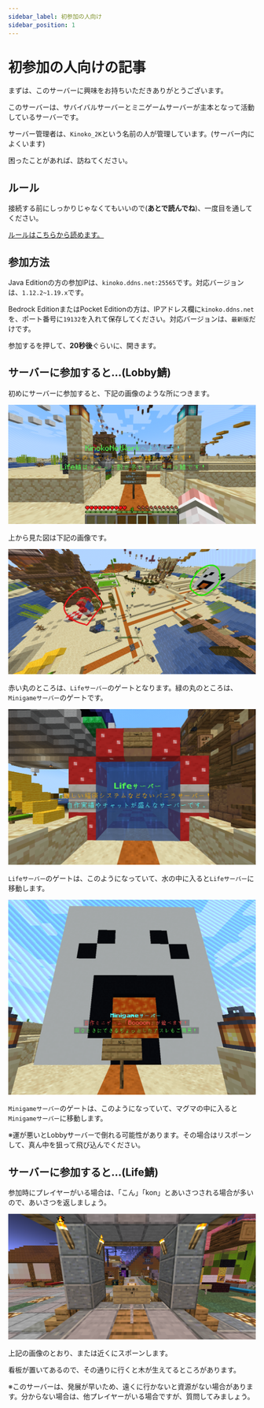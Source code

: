 ```yaml
---
sidebar_label: 初参加の人向け
sidebar_position: 1
---
```

# 初参加の人向けの記事

まずは、このサーバーに興味をお持ちいただきありがとうございます。

このサーバーは、サバイバルサーバーとミニゲームサーバーが主本となって活動しているサーバーです。

サーバー管理者は、`Kinoko_2K`という名前の人が管理しています。(サーバー内によくいます)

困ったことがあれば、訪ねてください。

## ルール
接続する前にしっかりじゃなくてもいいので(**あとで読んでね**)、一度目を通してください。

[ルールはこちらから読めます。](tos.md)

## 参加方法
Java Editionの方の参加IPは、`kinoko.ddns.net:25565`です。対応バージョンは、`1.12.2~1.19.x`です。

Bedrock EditionまたはPocket Editionの方は、IPアドレス欄に`kinoko.ddns.net`を、ポート番号に`19132`を入れて保存してください。対応バージョンは、`最新版`だけです。

参加するを押して、**20秒後**ぐらいに、開きます。

## サーバーに参加すると...(Lobby鯖)

初めにサーバーに参加すると、下記の画像のような所につきます。

![](img/first_player_1.png)

上から見た図は下記の画像です。

![](img/first_player_2.png)

赤い丸のところは、`Lifeサーバー`のゲートとなります。緑の丸のところは、`Minigameサーバー`のゲートです。

![](img/first_player_life_gate.png)

`Lifeサーバー`のゲートは、このようになっていて、水の中に入ると`Lifeサーバー`に移動します。

![](img/first_player_minigame_gate.png)

`Minigameサーバー`のゲートは、このようになっていて、マグマの中に入ると`Minigameサーバー`に移動します。

※運が悪いとLobbyサーバーで倒れる可能性があります。その場合はリスポーンして、真ん中を狙って飛び込んでください。

## サーバーに参加すると...(Life鯖)

参加時にプレイヤーがいる場合は、「こん」「kon」とあいさつされる場合が多いので、あいさつを返しましょう。

![](img/life_first_player_1.png)

上記の画像のとおり、または近くにスポーンします。

看板が置いてあるので、その通りに行くと木が生えてるところがあります。

※このサーバーは、発展が早いため、遠くに行かないと資源がない場合があります。分からない場合は、他プレイヤーがいる場合ですが、質問してみましょう。

